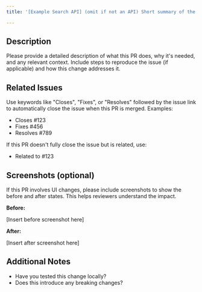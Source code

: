 ```yaml
---
title: '[Example Search API] (omit if not an API) Short summary of the bug'

---
```


## Description
Please provide a detailed description of what this PR does, why it's needed, and any relevant context. Include steps to reproduce the issue (if applicable) and how this change addresses it.

## Related Issues
Use keywords like "Closes", "Fixes", or "Resolves" followed by the issue link to automatically close the issue when this PR is merged. Examples:
- Closes #123
- Fixes #456
- Resolves #789

If this PR doesn't fully close the issue but is related, use:
- Related to #123

## Screenshots (optional)
If this PR involves UI changes, please include screenshots to show the before and after states. This helps reviewers understand the impact.

**Before:**

[Insert before screenshot here]

**After:**

[Insert after screenshot here]

## Additional Notes
- Have you tested this change locally?
- Does this introduce any breaking changes?
